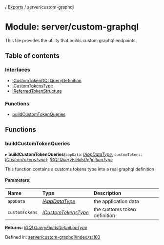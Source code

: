 [](../README.md) / [Exports](../modules.md) / server/custom-graphql

# Module: server/custom-graphql

This file provides the utility that builds custom graphql endpoints

## Table of contents

### Interfaces

- [ICustomTokenGQLQueryDefinition](../interfaces/server_custom_graphql.icustomtokengqlquerydefinition.md)
- [ICustomTokensType](../interfaces/server_custom_graphql.icustomtokenstype.md)
- [IReferredTokenStructure](../interfaces/server_custom_graphql.ireferredtokenstructure.md)

### Functions

- [buildCustomTokenQueries](server_custom_graphql.md#buildcustomtokenqueries)

## Functions

### buildCustomTokenQueries

▸ **buildCustomTokenQueries**(`appData`: [*IAppDataType*](../interfaces/server.iappdatatype.md), `customTokens`: [*ICustomTokensType*](../interfaces/server_custom_graphql.icustomtokenstype.md)): [*IGQLQueryFieldsDefinitionType*](../interfaces/base_root_gql.igqlqueryfieldsdefinitiontype.md)

This function contains a customs tokens type into a real
graphql definition

#### Parameters:

Name | Type | Description |
:------ | :------ | :------ |
`appData` | [*IAppDataType*](../interfaces/server.iappdatatype.md) | the application data   |
`customTokens` | [*ICustomTokensType*](../interfaces/server_custom_graphql.icustomtokenstype.md) | the customs token definition    |

**Returns:** [*IGQLQueryFieldsDefinitionType*](../interfaces/base_root_gql.igqlqueryfieldsdefinitiontype.md)

Defined in: [server/custom-graphql/index.ts:103](https://github.com/onzag/itemize/blob/55e63f2c/server/custom-graphql/index.ts#L103)

